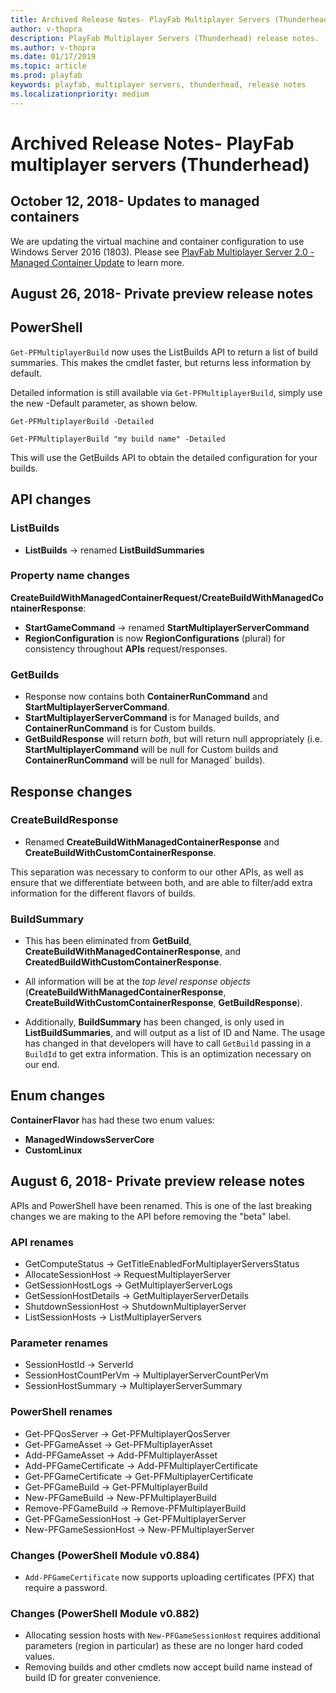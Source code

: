```yaml
---
title: Archived Release Notes- PlayFab Multiplayer Servers (Thunderhead)
author: v-thopra
description: PlayFab Multiplayer Servers (Thunderhead) release notes.
ms.author: v-thopra
ms.date: 01/17/2019
ms.topic: article
ms.prod: playfab
keywords: playfab, multiplayer servers, thunderhead, release notes
ms.localizationpriority: medium
---
```


# Archived Release Notes- PlayFab multiplayer servers (Thunderhead)

## October 12, 2018- Updates to managed containers

We are updating the virtual machine and container configuration to use Windows Server 2016 (1803). Please see [PlayFab Multiplayer Server 2.0 - Managed Container Update](thunderhead-managed-container-update.md) to learn more.

## August 26, 2018- Private preview release notes

## PowerShell

`Get-PFMultiplayerBuild` now uses the ListBuilds API to return a list of build summaries. This makes the cmdlet faster, but returns less information by default.

Detailed information is still available via `Get-PFMultiplayerBuild`, simply use the new -Default parameter, as shown below.

```azurepowershell
Get-PFMultiplayerBuild -Detailed

Get-PFMultiplayerBuild "my build name" -Detailed
```

This will use the GetBuilds API to obtain the detailed configuration for your builds.

## API changes

### ListBuilds

- **ListBuilds** -> renamed **ListBuildSummaries**

### Property name changes

**CreateBuildWithManagedContainerRequest/CreateBuildWithManagedContainerResponse**:

- **StartGameCommand** -> renamed  **StartMultiplayerServerCommand**
- **RegionConfiguration** is now **RegionConfigurations** (plural) for consistency throughout **APIs** request/responses.

### GetBuilds

- Response now contains both **ContainerRunCommand** and **StartMultiplayerServerCommand**.
- **StartMultiplayerServerCommand** is for Managed builds, and **ContainerRunCommand** is for Custom builds.
- **GetBuildResponse** will return *both*, but will return null appropriately (i.e. **StartMultiplayerCommand** will be null for Custom builds and **ContainerRunCommand** will be null for Managed` builds).

## Response changes

### CreateBuildResponse

- Renamed **CreateBuildWithManagedContainerResponse** and **CreateBuildWithCustomContainerResponse**.

This separation was necessary to conform to our other APIs, as well as ensure that we differentiate between both, and are able to filter/add extra information for the different flavors of builds.

### BuildSummary

- This has been eliminated from **GetBuild**, **CreateBuildWithManagedContainerResponse**, and **CreatedBuildWithCustomContainerResponse**.
- All information will be at the *top level response objects* (**CreateBuildWithManagedContainerResponse**, **CreateBuildWithCustomContainerResponse**, **GetBuildResponse**).

- Additionally, **BuildSummary** has been changed, is only used in **ListBuildSummaries**, and will output as a list of ID and Name. The usage has changed in that developers will have to call `GetBuild` passing in a `BuildId` to get extra information. This is an optimization necessary on our end.

## Enum changes

**ContainerFlavor** has had these two enum values:

- **ManagedWindowsServerCore**
- **CustomLinux**

## August 6, 2018- Private preview release notes

APIs and PowerShell have been renamed. This is one of the last breaking changes we are making to the API before removing the "beta" label.

### API renames

- GetComputeStatus        -> GetTitleEnabledForMultiplayerServersStatus
- AllocateSessionHost     -> RequestMultiplayerServer
- GetSessionHostLogs      -> GetMultiplayerServerLogs
- GetSessionHostDetails   -> GetMultiplayerServerDetails
- ShutdownSessionHost     -> ShutdownMultiplayerServer
- ListSessionHosts        -> ListMultiplayerServers

### Parameter renames

- SessionHostId           -> ServerId
- SessionHostCountPerVm   -> MultiplayerServerCountPerVm
- SessionHostSummary      -> MultiplayerServerSummary

### PowerShell renames

- Get-PFQosServer         -> Get-PFMultiplayerQosServer
- Get-PFGameAsset         -> Get-PFMultiplayerAsset
- Add-PFGameAsset         -> Add-PFMultiplayerAsset
- Add-PFGameCertificate   -> Add-PFMultiplayerCertificate
- Get-PFGameCertificate   -> Get-PFMultiplayerCertificate
- Get-PFGameBuild         -> Get-PFMultiplayerBuild
- New-PFGameBuild         -> New-PFMultiplayerBuild
- Remove-PFGameBuild      -> Remove-PFMultiplayerBuild
- Get-PFGameSessionHost   -> Get-PFMultiplayerServer
- New-PFGameSessionHost   -> New-PFMultiplayerServer

### Changes (PowerShell Module v0.884)

- `Add-PFGameCertificate` now supports uploading certificates (PFX) that require a password.

### Changes (PowerShell Module v0.882)

- Allocating session hosts with `New-PFGameSessionHost` requires additional parameters (region in particular) as these are no longer hard coded values.
- Removing builds and other cmdlets now accept build name instead of build ID for greater convenience.
